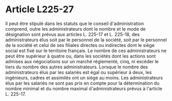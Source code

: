 # Article L225-27

Il peut être stipulé dans les statuts que le conseil d'administration comprend, outre les administrateurs dont le nombre et le mode de désignation sont prévus aux articles L. 225-17 et L. 225-18, des administrateurs élus soit par le personnel de la société, soit par le personnel de la société et celui de ses filiales directes ou indirectes dont le siège social est fixé sur le territoire français. Le nombre de ces administrateurs ne peut être supérieur à quatre ou, dans les sociétés dont les actions sont admises aux négociations sur un marché réglementé, cinq, ni excéder le tiers du nombre des autres administrateurs. Lorsque le nombre des administrateurs élus par les salariés est égal ou supérieur à deux, les ingénieurs, cadres et assimilés ont un siège au moins.   Les administrateurs élus par les salariés ne sont pas pris en compte pour la détermination du nombre minimal et du nombre maximal d'administrateurs prévus à l'article L. 225-17.